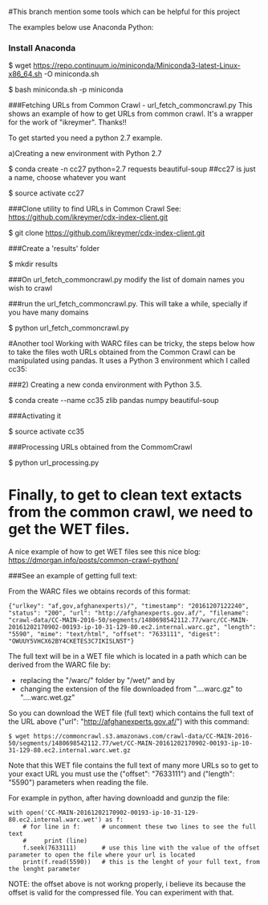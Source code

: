 #This branch mention some tools which can be helpful for this project

The examples below use Anaconda Python:
### Install Anaconda

$ wget https://repo.continuum.io/miniconda/Miniconda3-latest-Linux-x86_64.sh -O miniconda.sh

$ bash miniconda.sh -p miniconda

###Fetching URLs from Common Crawl - url_fetch_commoncrawl.py
This shows an example of how to get URLs from common crawl. It's a wrapper for 
the work of "ikreymer". Thanks!!  

To get started you need a python 2.7 example.

a)Creating a new environment with Python 2.7

$ conda create -n cc27 python=2.7 requests beautiful-soup  ##cc27 is just a name, choose whatever you want

$ source activate cc27

###Clone utility to find URLs in Common Crawl See: https://github.com/ikreymer/cdx-index-client.git

$ git clone https://github.com/ikreymer/cdx-index-client.git

###Create a 'results' folder

$ mkdir results

###On url_fetch_commoncrawl.py modify the list of domain names you wish to crawl

###run the url_fetch_commoncrawl.py. This will take a while, specially if you have many domains

$ python url_fetch_commoncrawl.py

#Another tool
Working with WARC files can be tricky, the steps below how to take the files woth URLs obtained from the Common Crawl
can be manipulated using pandas. It uses a Python 3 environment which I called cc35:

###2) Creating a new conda environment with Python 3.5.

$ conda create --name cc35 zlib pandas numpy beautiful-soup

###Activating it

$ source activate cc35

###Processing URLs obtained from the CommomCrawl

$ python url_processing.py


# Finally, to get to clean text extacts from the common crawl, we need to get the WET files.
A nice example of how to get WET files see this nice blog:  
https://dmorgan.info/posts/common-crawl-python/

###See an example of getting full text:

From the WARC files we obtains records of this format:

    {"urlkey": "af,gov,afghanexperts)/", "timestamp": "20161207122240", "status": "200", "url": "http://afghanexperts.gov.af/", "filename": "crawl-data/CC-MAIN-2016-50/segments/1480698542112.77/warc/CC-MAIN-20161202170902-00193-ip-10-31-129-80.ec2.internal.warc.gz", "length": "5590", "mime": "text/html", "offset": "7633111", "digest": "OWUUY5VHCX62BY4CKETES3C7IKISLN5T"}

The full text will be in a WET file which is located in a path which can be derived from the WARC file by:

- replacing the "/warc/" folder by "/wet/"  and by
- changing the extension of the file downloaded from "....warc.gz" to "....warc.wet.gz"

So you can download the WET file (full text) which contains the full text of the URL above ("url": "http://afghanexperts.gov.af/") with this command:

    $ wget https://commoncrawl.s3.amazonaws.com/crawl-data/CC-MAIN-2016-50/segments/1480698542112.77/wet/CC-MAIN-20161202170902-00193-ip-10-31-129-80.ec2.internal.warc.wet.gz

Note that this WET file contains the full text of many more URLs so to get to your exact URL you must use the ("offset": "7633111") and  ("length": "5590") parameters when reading the file.

For example in python, after having downloadd and gunzip the file:

    with open('CC-MAIN-20161202170902-00193-ip-10-31-129-80.ec2.internal.warc.wet') as f:
        # for line in f:      # uncomment these two lines to see the full text
        #     print (line)
        f.seek(7633111)       # use this line with the value of the offset parameter to open the file where your url is located
        print(f.read(5590))   # this is the lenght of your full text, from the lenght parameter
    
NOTE: the offset above is not workng properly, i believe its because the offset is valid for the compressed file. You can experiment with that.
